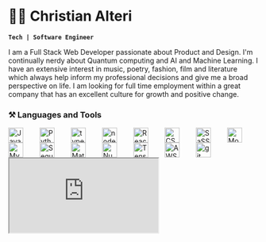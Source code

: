 # 👨‍💻 Christian Alteri

**`Tech | Software Engineer `**

<!-- Bio -->
I am a Full Stack Web Developer passionate about Product and Design. I'm continually nerdy about Quantum computing and AI and Machine Learning. I have an extensive interest in music, poetry, fashion, film and literature which always help inform my professional decisions and give me a broad perspective on life. I am looking for full time employment within a great company that has an excellent culture for growth and positive change.

<!-- Development Tool and Language Icons -->
### ⚒️ Languages and Tools
<img align="left" alt="Javascript" width="30px" style="padding-right:30px;" src="https://cdn.jsdelivr.net/gh/devicons/devicon/icons/javascript/javascript-original.svg"/>
<img align="left" alt="Python" width="30px" style="padding-right:30px;" src="https://cdn.jsdelivr.net/gh/devicons/devicon/icons/python/python-original.svg"/>
<img align="left" alt="typescript" width="30px" style="padding-right:30px;" src="https://cdn-icons-png.flaticon.com/512/5968/5968381.png"/>
<img align="left" alt="nodeJS" width="30px" style="padding-right:30px;" src="https://static-00.iconduck.com/assets.00/node-js-icon-454x512-nztofx17.png"/>
<img align="left" alt="React" width="30px" style="padding-right:30px;"  src="https://cdn.jsdelivr.net/gh/devicons/devicon/icons/react/react-original.svg"  />
<img align="left" alt="CSS" width="30px" style="padding-right:30px;" src="https://cdn.jsdelivr.net/gh/devicons/devicon/icons/css3/css3-original.svg"/>
<img align="left" alt="SaSS" width="30px" style="padding-right:30px;" src="https://cdn.jsdelivr.net/gh/devicons/devicon/icons/sass/sass-original.svg"  />
<img align="left" alt="MongoDB" width="30px" style="padding-right:30px;" src="https://cdn.jsdelivr.net/gh/devicons/devicon/icons/mongodb/mongodb-original.svg" />
<img align="left" alt="MySQL" width="30px" style="padding-right:30px;" src="https://cdn.jsdelivr.net/gh/devicons/devicon/icons/mysql/mysql-original.svg" />
<img align="left" alt="Sequelize" width="30px" style="padding-right:30px;" src="https://cdn.jsdelivr.net/gh/devicons/devicon/icons/sequelize/sequelize-original.svg"  />
<img align="left" alt="Matlab" width="30px" style="padding-right:30px;" src="https://cdn.jsdelivr.net/gh/devicons/devicon/icons/matlab/matlab-original.svg" />
<img align="left" alt="Numpy" width="30px" style="padding-right:30px;" src="https://cdn.jsdelivr.net/gh/devicons/devicon/icons/numpy/numpy-original.svg" />
<img align="left" alt="Tensorflow" width="30px" style="padding-right:30px;" src="https://cdn.jsdelivr.net/gh/devicons/devicon/icons/tensorflow/tensorflow-original.svg"  />
<img align="left" alt="AWS" width="30px" style="padding-right:30px;" src="https://cdn.jsdelivr.net/gh/devicons/devicon/icons/amazonwebservices/amazonwebservices-original.svg" />
<img align="left" alt="git" width="30px" style="padding-right:30px;" src="https://cdn.jsdelivr.net/gh/devicons/devicon/icons/git/git-original.svg"/>

<iframe src="https://leetcode.com/ChristianAlteri/" />
<a src="https://leetcode.com/ChristianAlteri/" />


